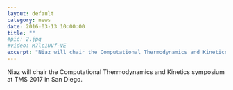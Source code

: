 ```yaml
---
layout: default
category: news
date: 2016-03-13 10:00:00
title: ""
#pic: 2.jpg
#video: M7lc1UVf-VE
excerpt: "Niaz will chair the Computational Thermodynamics and Kinetics symposium at TMS 2017 in San Diego."
---
```

Niaz will chair the Computational Thermodynamics and Kinetics symposium at TMS 2017 in San Diego.



